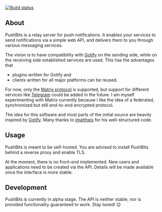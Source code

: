 [![Build status](https://img.shields.io/travis/eikendev/pushbits/master)](https://travis-ci.com/github/eikendev/pushbits/builds/)

## About

PushBits is a relay server for push notifications.
It enables your services to send notifications via a simple web API, and delivers them to you through various messaging services.

The vision is to have compatibility with [Gotify](https://gotify.net/) on the sending side, while on the receiving side established services are used.
This has the advantages that
- plugins written for Gotify and
- clients written for all major platforms can be reused.

For now, only the [Matrix protocol](https://matrix.org/) is supported, but support for different services like [Telegram](https://telegram.org/) could be added in the future.
I am myself experimenting with Matrix currently because I like the idea of a federated, synchronized but still end-to-end encrypted protocol.

The idea for this software and most parts of the initial source are heavily inspired by [Gotify](https://gotify.net/).
Many thanks to [jmattheis](https://jmattheis.de/) for his well-structured code.

## Usage

PushBits is meant to be self-hosted.
You are advised to install PushBits behind a reverse proxy and enable TLS.

At the moment, there is no front-end implemented.
New users and applications need to be created via the API.
Details will be made available once the interface is more stable.

## Development

PushBits is currently in alpha stage.
The API is neither stable, nor is provided functionality guaranteed to work.
Stay tuned! 😉
